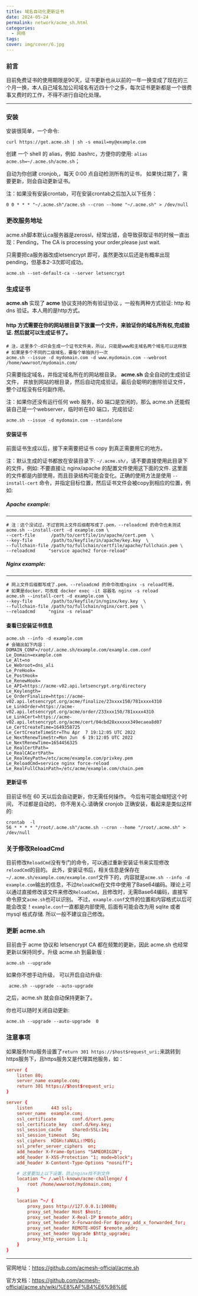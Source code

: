 ```yaml
---
title: 域名自动化更新证书
date: 2024-05-24
permalink: network/acme_sh.html
categories:
  - 网络
tags: 
cover: img/cover/6.jpg
---
```


### 前言

目前免费证书的使用期限是90天，证书更新也从以前的一年一换变成了现在的三个月一换，本人自己域名加公司域名有近四十个之多，每次证书更新都是一个很费事又费时的工作，不得不进行自动化处理。

----

### 安装

安装很简单，一个命令:

```shell
curl https://get.acme.sh | sh -s email=my@example.com
```

创建 一个 shell 的 alias，例如 .bashrc，方便你的使用: `alias acme.sh=~/.acme.sh/acme.sh`；

自动为你创建 cronjob,，每天 0:00 点自动检测所有的证书， 如果快过期了，需要更新，则会自动更新证书。

注：如果没有安装crontab，可在安装crontab之后加入以下任务：

```shell
0 0 * * * "~/.acme.sh"/acme.sh --cron --home "~/.acme.sh" > /dev/null
```

### 更改服务地址

acme.sh脚本默认ca服务器是zerossl，经常出错，会导致获取证书的时候一直出现：Pending，The CA is processing your order,please just wait.

只需要把ca服务器改成letsencrypt 即可，虽然更改以后还是有概率出现pending，但基本2-3次即可成功。

```shell
acme.sh --set-default-ca --server letsencrypt
```

### 生成证书

**acme.sh** 实现了 **acme** 协议支持的所有验证协议.，一般有两种方式验证: http 和 dns 验证。本人用的是http方式。

#### http 方式需要在你的网站根目录下放置一个文件，来验证你的域名所有权,完成验证. 然后就可以生成证书了。

```shell
# 注，这里多个-d只会生成一个证书文件夹，所以，只能是www和主域名两个域名可以这样放
# 如果是多个不同的二级域名，要每个单独执行一次
acme.sh --issue -d mydomain.com -d www.mydomain.com --webroot /home/wwwroot/mydomain.com/
```

只需要指定域名，并指定域名所在的网站根目录。 **acme.sh** 会全自动的生成验证文件， 并放到网站的根目录，然后自动完成验证。最后会聪明的删除验证文件， 整个过程没有任何副作用。

注：如果你还没有运行任何 web 服务，80 端口是空闲的，那么 acme.sh 还能假装自己是一个webserver，临时听在80 端口，完成验证:

```shell
acme.sh --issue -d mydomain.com --standalone
```

#### 安装证书

前面证书生成以后，接下来需要把证书 copy 到真正需要用它的地方。

注：默认生成的证书都放在安装目录下: `~/.acme.sh/`，请不要直接使用此目录下的文件，例如: 不要直接让 nginx/apache 的配置文件使用这下面的文件. 这里面的文件都是内部使用，而且目录结构可能会变化。正确的使用方法是使用 `--install-cert` 命令，并指定目标位置，然后证书文件会被copy到相应的位置，例如:

##### Apache example:

---

```shell
# 注：这个没试过，不过官网上文件后缀都写成了.pem，--reloadcmd 的命令也未测试
acme.sh --install-cert -d example.com \
--cert-file      /path/to/certfile/in/apache/cert.pem  \
--key-file       /path/to/keyfile/in/apache/key.key  \
--fullchain-file /path/to/fullchain/certfile/apache/fullchain.pem \
--reloadcmd     "service apache2 force-reload"
```

##### Nginx example:

---

```shell
# 网上文件后缀都写成了.pem，--reloadcmd 的命令改成nginx -s reload可用，
# 如果是docker，可改成 docker exec -it 容器名 nginx -s reload 
acme.sh --install-cert -d example.com \
--key-file       /path/to/keyfile/in/nginx/key.key  \
--fullchain-file /path/to/fullchain/nginx/cert.pem \
--reloadcmd     "nginx -s reload"
```

#### 查看已安装证书信息

```shell
acme.sh --info -d example.com
# 会输出如下内容：
DOMAIN_CONF=/root/.acme.sh/example.com/example.com.conf
Le_Domain=example.com
Le_Alt=no
Le_Webroot=dns_ali
Le_PreHook=
Le_PostHook=
Le_RenewHook=
Le_API=https://acme-v02.api.letsencrypt.org/directory
Le_Keylength=
Le_OrderFinalize=https://acme-v02.api.letsencrypt.org/acme/finalize/23xxxx150/781xxxx4310
Le_LinkOrder=https://acme-v02.api.letsencrypt.org/acme/order/233xxx150/781xxxx4310
Le_LinkCert=https://acme-v02.api.letsencrypt.org/acme/cert/04cbd28xxxxxx349ecaea8d07
Le_CertCreateTime=1649358725
Le_CertCreateTimeStr=Thu Apr  7 19:12:05 UTC 2022
Le_NextRenewTimeStr=Mon Jun  6 19:12:05 UTC 2022
Le_NextRenewTime=1654456325
Le_RealCertPath=
Le_RealCACertPath=
Le_RealKeyPath=/etc/acme/example.com/privkey.pem
Le_ReloadCmd=service nginx force-reload
Le_RealFullChainPath=/etc/acme/example.com/chain.pem
```

#### 更新证书

目前证书在 60 天以后会自动更新，你无需任何操作。 今后有可能会缩短这个时间， 不过都是自动的， 你不用关心.请确保 cronjob 正确安装，看起来是类似这样的:

```shell
crontab  -l
56 * * * * "/root/.acme.sh"/acme.sh --cron --home "/root/.acme.sh" > /dev/null
```

### 关于修改ReloadCmd

目前修改`ReloadCmd`没有专门的命令，可以通过重新安装证书来实现修改`reloadCmd`的目的。 此外，安装证书后，相关信息是保存在`~/.acme.sh/example.com/example.conf`文件下的，内容就是`acme.sh --info -d example.com`输出的信息，不过`ReloadCmd`在文件中使用了Base64编码。理论上可以通过直接修改该文件来修改`ReloadCmd`，且修改时，无需Base64编码，直接写命令原文`acme.sh`也可以识别。 不过，`example.conf`文件的位置和内容格式以后可能会改变！`example.conf`一直都是内部使用, 后面有可能会改为用 sqlite 或者mysql 格式存储. 所以一般不建议自己修改。

### 更新 acme.sh

目前由于 acme 协议和 letsencrypt CA 都在频繁的更新，因此 acme.sh 也经常更新以保持同步。升级 acme.sh 到最新版 :

```shell
acme.sh --upgrade
```

如果你不想手动升级， 可以开启自动升级:

```shell
 acme.sh --upgrade --auto-upgrade
```

之后，acme.sh 就会自动保持更新了。

你也可以随时关闭自动更新:

```shell
acme.sh --upgrade --auto-upgrade  0
```

### 注意事项

如果服务http服务设置了`return 301 https://$host$request_uri;`来跳转到https服务下，且https服务又是代理其他服务，如：

```conf
server {
    listen 80;
    server_name example.com;
    return 301 https://$host$request_uri;
}

server {
    listen       443 ssl;
    server_name  example.com;
    ssl_certificate      conf.d/cert.pem;
    ssl_certificate_key  conf.d/key.key;
    ssl_session_cache    shared:SSL:1m;
    ssl_session_timeout  5m;
    ssl_ciphers  HIGH:!aNULL:!MD5;
    ssl_prefer_server_ciphers  on;
    add_header X-Frame-Options "SAMEORIGIN";
    add_header X-XSS-Protection "1; mode=block";
    add_header X-Content-Type-Options "nosniff";

    # 这里要加上以下设置，防止nginx找不到文件
    location ^~ /.well-known/acme-challenge/ {
        root /home/wwwroot/mydomain.com;
    }
  
    location ^~/ {
        proxy_pass http://127.0.0.1:10080;
        proxy_set_header Host $host;
        proxy_set_header X-Real-IP $remote_addr;
        proxy_set_header X-Forwarded-For $proxy_add_x_forwarded_for;
        proxy_set_header REMOTE-HOST $remote_addr;
        proxy_set_header Upgrade $http_upgrade;
        proxy_http_version 1.1;
    }
}
```

---

官网地址：https://github.com/acmesh-official/acme.sh

官方文档：https://github.com/acmesh-official/acme.sh/wiki/%E8%AF%B4%E6%98%8E
